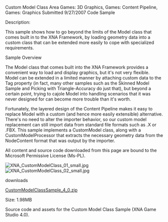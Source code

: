 Custom Model Class
Area
Games: 3D Graphics, Games: Content Pipeline, Games: Graphics
Submitted
9/27/2007
Code Sample

Description:

This sample shows how to go beyond the limits of the Model class that comes built in to the XNA Framework, by loading geometry data into a custom class that can be extended more easily to cope with specialized requirements.

 

Sample Overview

The Model class that comes built into the XNA Framework provides a convenient way to load and display graphics, but it's not very flexible. Model can be extended in a limited manner by attaching custom data to the Tag property (in fact, many other samples such as the Skinned Model Sample and Picking with Triangle-Accuracy do just that), but beyond a certain point, trying to cajole Model into handling scenarios that it was never designed for can become more trouble than it's worth.

Fortunately, the layered design of the Content Pipeline makes it easy to replace Model with a custom (and hence more easily extensible) alternative. There's no need to alter the importer behavior, so our custom model replacement can still import data from standard file formats such as .X or .FBX. This sample implements a CustomModel class, along with a CustomModelProcessor that extracts the necessary geometry data from the NodeContent format that was output by the importer.

 

All content and source code downloaded from this page are bound to the Microsoft Permissive License (Ms-PL).

![XNA_CustomModelClass_01_small.jpg](https://github.com/DDReaper/XNAGameStudio/blob/master/Images/XNA_CustomModelClass_01_small.jpg)![XNA_CustomModelClass_02_small.jpg](https://github.com/DDReaper/XNAGameStudio/blob/master/Images/XNA_CustomModelClass_02_small.jpg) 
	

 
downloads

[CustomModelClassSample_4_0.zip](https://github.com/DDReaper/XNAGameStudio/blob/master/Samples/CustomModelClassSample_4_0.zip?raw=true)

Size: 1.98MB

Source code and assets for the Custom Model Class Sample (XNA Game Studio 4.0). 